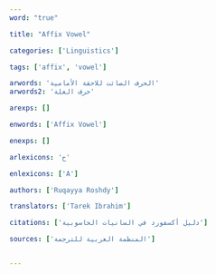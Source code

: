 ```yaml
---
word: "true"

title: "Affix Vowel"

categories: ['Linguistics']

tags: ['affix', 'vowel']

arwords: 'الحرف الصائت للاحقة الأمامية'
arwords2: 'حرف العلة'

arexps: []

enwords: ['Affix Vowel']

enexps: []

arlexicons: 'ح'

enlexicons: ['A']

authors: ['Ruqayya Roshdy']

translators: ['Tarek Ibrahim']

citations: ['دليل أكسفورد في السانيات الحاسوبية']

sources: ['المنظمة العربية للترجمة']


---
```

